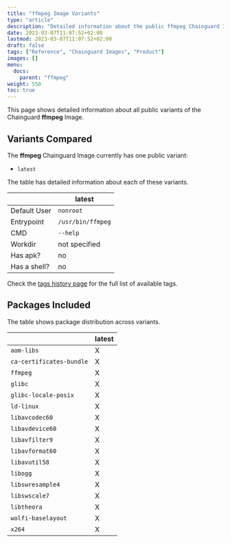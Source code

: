 ```yaml
---
title: "ffmpeg Image Variants"
type: "article"
description: "Detailed information about the public ffmpeg Chainguard Image variants"
date: 2023-03-07T11:07:52+02:00
lastmod: 2023-03-07T11:07:52+02:00
draft: false
tags: ["Reference", "Chainguard Images", "Product"]
images: []
menu:
  docs:
    parent: "ffmpeg"
weight: 550
toc: true
---
```


This page shows detailed information about all public variants of the Chainguard **ffmpeg** Image.

## Variants Compared
The **ffmpeg** Chainguard Image currently has one public variant: 

- `latest`

The table has detailed information about each of these variants.

|              | latest            |
|--------------|-------------------|
| Default User | `nonroot`         |
| Entrypoint   | `/usr/bin/ffmpeg` |
| CMD          | `--help`          |
| Workdir      | not specified     |
| Has apk?     | no                |
| Has a shell? | no                |

Check the [tags history page](/chainguard/chainguard-images/reference/ffmpeg/tags_history/) for the full list of available tags.

## Packages Included
The table shows package distribution across variants.

|                          | latest |
|--------------------------|--------|
| `aom-libs`               | X      |
| `ca-certificates-bundle` | X      |
| `ffmpeg`                 | X      |
| `glibc`                  | X      |
| `glibc-locale-posix`     | X      |
| `ld-linux`               | X      |
| `libavcodec60`           | X      |
| `libavdevice60`          | X      |
| `libavfilter9`           | X      |
| `libavformat60`          | X      |
| `libavutil58`            | X      |
| `libogg`                 | X      |
| `libswresample4`         | X      |
| `libswscale7`            | X      |
| `libtheora`              | X      |
| `wolfi-baselayout`       | X      |
| `x264`                   | X      |
